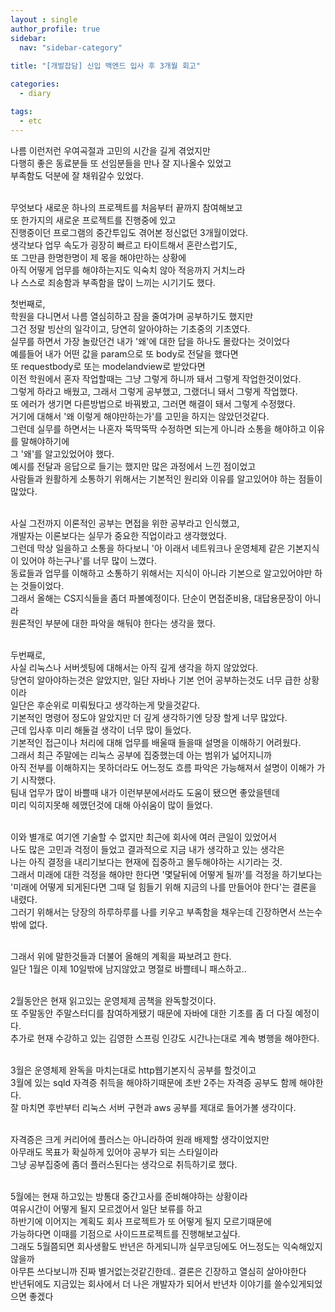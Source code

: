 ```yaml
---
layout : single
author_profile: true
sidebar: 
  nav: "sidebar-category"
  
title: "[개발잡담] 신입 백엔드 입사 후 3개월 회고"

categories:
  - diary

tags:
  - etc
---
```


나름 이런저런 우여곡절과 고민의 시간을 길게 겪었지만<br>
다행히 좋은 동료분들 또 선임분들을 만나 잘 지나올수 있었고<br>
부족함도 덕분에 잘 채워갈수 있었다.<br><br>

무엇보다 새로운 하나의 프로젝트를 처음부터 끝까지 참여해보고<br>
또 한가지의 새로운 프로젝트를 진행중에 있고<br>
진행중이던 프로그램의 중간투입도 겪어본 정신없던 3개월이었다.<br>
생각보다 업무 속도가 굉장히 빠르고 타이트해서 혼란스럽기도,<br>
또 그만큼 한명한명이 제 몫을 해야만하는 상황에 <br>
아직 어떻게 업무를 해야하는지도 익숙치 않아 적응까지 거치느라<br>
나 스스로 죄송함과 부족함을 많이 느끼는 시기기도 했다.<br>

첫번째로,<br>
학원을 다니면서 나름 열심히하고 잠을 줄여가며 공부하기도 했지만<br>
그건 정말 빙산의 일각이고, 당연히 알아야하는 기초중의 기초였다.<br>
실무를 하면서 가장 놀랐던건 내가 '왜'에 대한 답을 하나도 몰랐다는 것이었다<br>
예를들어 내가 어떤 값을 param으로 또 body로 전달을 했다면<br>
또 requestbody로 또는 modelandview로 받았다면<br>
이전 학원에서 혼자 작업할때는 그냥 그렇게 하니까 돼서 그렇게 작업한것이었다.<br>
그렇게 하라고 배웠고, 그래서 그렇게 공부했고, 그랬더니 돼서 그렇게 작업했다.<br>
또 에러가 생기면 다른방법으로 바꿔봤고, 그러면 해결이 돼서 그렇게 수정했다.<br>
거기에 대해서 '왜 이렇게 해야만하는가'를 고민을 하지는 않았던것같다.<br>
그런데 실무를 하면서는 나혼자 뚝딱뚝딱 수정하면 되는게 아니라 소통을 해야하고 이유를 말해야하기에<br>
그 '왜'를 알고있었어야 했다. <br>
예시를 전달과 응답으로 들기는 했지만 많은 과정에서 느낀 점이었고<br>
사람들과 원활하게 소통하기 위해서는 기본적인 원리와 이유를 알고있어야 하는 점들이 많았다.<br><br>

사실 그전까지 이론적인 공부는 면접을 위한 공부라고 인식했고,<br>
개발자는 이론보다는 실무가 중요한 직업이라고 생각했었다.<br>
그런데 막상 일을하고 소통을 하다보니 '아 이래서 네트워크나 운영체제 같은 기본지식이 있어야 하는구나'를 너무 많이 느꼈다.<br>
동료들과 업무를 이해하고 소통하기 위해서는 지식이 아니라 기본으로 알고있어야만 하는 것들이었다.<br>
그래서 올해는 CS지식들을 좀더 파볼예정이다. 단순이 면접준비용, 대답용문장이 아니라<br>
원론적인 부분에 대한 파악을 해둬야 한다는 생각을 했다.<br><br>

두번째로,<br>
사실 리눅스나 서버셋팅에 대해서는 아직 깊게 생각을 하지 않았었다.<br>
당연히 알아야하는것은 알았지만, 일단 자바나 기본 언어 공부하는것도 너무 급한 상황이라<br>
일단은 후순위로 미뤄뒀다고 생각하는게 맞을것같다.<br>
기본적인 명령어 정도야 알았지만 더 깊게 생각하기엔 당장 할게 너무 많았다.<br>
근데 입사후 미리 해둘걸 생각이 너무 많이 들었다.<br>
기본적인 접근이나 처리에 대해 업무를 배울때 들을때 설명을 이해하기 어려웠다.<br>
그래서 최근 주말에는 리눅스 공부에 집중했는데 아는 범위가 넓어지니까<br>
아직 전부를 이해하지는 못하더라도 어느정도 흐름 파악은 가능해져서 설명이 이해가 가기 시작했다.<br>
팀내 업무가 많이 바쁠때 내가 이런부분에서라도 도움이 됐으면 좋았을텐데<br>
미리 익히지못해 헤맸던것에 대해 아쉬움이 많이 들었다.<br><br>

이와 별개로 여기엔 기술할 수 없지만 최근에 회사에 여러 큰일이 있었어서 <br>
나도 많은 고민과 걱정이 들었고 결과적으로 지금 내가 생각하고 있는 생각은<br>
나는 아직 결정을 내리기보다는 현재에 집중하고 몰두해야하는 시기라는 것.<br>
그래서 미래에 대한 걱정을 해야만 한다면 '몇달뒤에 어떻게 될까'를 걱정을 하기보다는<br>
'미래에 어떻게 되게된다면 그때 덜 힘들기 위해 지금의 나를 만들어야 한다'는 결론을 내렸다.<br>
그러기 위해서는 당장의 하루하루를 나를 키우고 부족함을 채우는데 긴장하면서 쓰는수밖에 없다.<br><br>

그래서 위에 말한것들과 더불어 올해의 계획을 짜보려고 한다.<br>
일단 1월은 이제 10일밖에 남지않았고 명절로 바쁠테니 패스하고..<br><br>

2월동안은 현재 읽고있는 운영체제 곰책을 완독할것이다.<br>
또 주말동안 주말스터디를 참여하게됐기 때문에 자바에 대한 기초를 좀 더 다질 예정이다.<br>
추가로 현재 수강하고 있는 김영한 스프링 인강도 시간나는대로 계속 병행을 해야한다.<br><br>

3월은 운영체제 완독을 마치는대로 http웹기본지식 공부를 할것이고<br>
3월에 있는 sqld 자격증 취득을 해야하기때문에 초반 2주는 자격증 공부도 함께 해야한다.<br>
잘 마치면 후반부터 리눅스 서버 구현과 aws 공부를 제대로 들어가볼 생각이다.<br><br>

자격증은 크게 커리어에 플러스는 아니라하여 원래 배제할 생각이었지만<br>
아무래도 목표가 확실하게 있어야 공부가 되는 스타일이라 <br>
그냥 공부집중에 좀더 플러스된다는 생각으로 취득하기로 했다.<br><br>

5월에는 현재 하고있는 방통대 중간고사를 준비해야하는 상황이라<br>
여유시간이 어떻게 될지 모르겠어서 일단 보류를 하고 <br>
하반기에 이어지는 계획도 회사 프로젝트가 또 어떻게 될지 모르기때문에<br>
가능하다면 이때를 기점으로 사이드프로젝트를 진행해보고싶다.<br>
그래도 5월쯤되면 회사생활도 반년은 하게되니까 실무코딩에도 어느정도는 익숙해있지않을까<br>
아무튼 쓰다보니까 진짜 별거없는것같긴한데.. 결론은 긴장하고 열심히 살아야한다<br>
반년뒤에도 지금있는 회사에서 더 나은 개발자가 되어서 반년차 이야기를 쓸수있게되었으면 좋겠다<br> 
